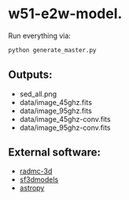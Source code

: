 # w51-e2w-model.

Run everything via:

```bash
python generate_master.py
```

## Outputs:

* sed_all.png
* data/image_45ghz.fits
* data/image_95ghz.fits
* data/image_45ghz-conv.fits
* data/image_95ghz-conv.fits

## External software:

* [radmc-3d](http://www.ita.uni-heidelberg.de/~dullemond/software/radmc-3d/)
* [sf3dmodels](https://star-forming-regions.readthedocs.io/en/latest/)
* [astropy](http://www.astropy.org/)